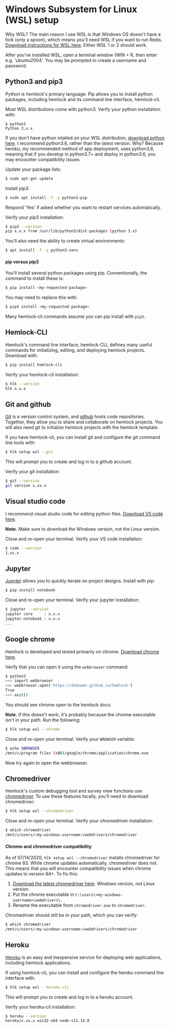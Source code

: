 # Windows Subsystem for Linux (WSL) setup

Why WSL? The main reason I use WSL is that Windows OS doesn't have a fork (only a spoon), which means you'll need WSL if you want to run Redis. [Download instructions for WSL here](https://docs.microsoft.com/en-us/windows/wsl/install-win10). Either WSL 1 or 2 should work.

After you've installed WSL, open a terminal window (WIN + R, then enter e.g. 'ubuntu2004'. You may be prompted to create a username and password.

## Python3 and pip3

Python is hemlock's primary language. Pip allows you to install python packages, including hemlock and its command line interface, hemlock-cli.

Most WSL distributions come with python3. Verify your python installation with:

```
$ python3
Python 3.x.x
```

If you don't have python intalled on your WSL distribution, [download python here](https://www.python.org/downloads/). I recommend python3.6, rather than the latest version. Why? Because heroku, my recommended method of app deployment, uses python3.6, meaning that if you develop in python3.7+ and deploy in python3.6, you may encounter compatibility issues.

Update your package lists:

```bash
$ sudo apt-get update
```

Install pip3:

```bash
$ sudo apt install -f -y python3-pip
```

Respond 'Yes' if asked whether you want to restart services automatically.

Verify your pip3 installation:

```bash
$ pip3 --version
pip x.x.x from /usr/lib/python3/dist-packages (python 3.x)
```

You'll also need the ability to create virtual environments:

```bash
$ apt install -f -y python3-venv
```

#### pip versus pip3

You'll install several python packages using pip. Conventionally, the command to install these is:

```bash
$ pip install <my-requested-package>
```

You may need to replace this with:

```bash
$ pip3 install <my-requested-package>
```

Many hemlock-cli commands assume you can pip install with `pip3`.

## Hemlock-CLI

Hemlock's command line interface, hemlock-CLI, defines many useful commands for initializing, editing, and deploying hemlock projects. Download with:

```bash
$ pip install hemlock-cli
```

Verify your hemlock-cli installation:

```bash
$ hlk --version
hlk x.x.x
```

## Git and github

[Git](https://git-scm.com/) is a version control system, and [github](https://github.com/) hosts code repositories. Together, they allow you to share and collaborate on hemlock projects. You will also need git to initialize hemlock projects with the hemlock template.

If you have hemlock-cli, you can install git and configure the git command line tools with:

```bash
$ hlk setup wsl --git
```

This will prompt you to create and log in to a github account.

Verify your git installation:

```bash
$ git --version
git version x.xx.x
```

## Visual studio code

I recommend visual studio code for editing python files. [Download VS code here](https://code.visualstudio.com/).

**Note.** Make sure to download the Windows version, not the Linux version.

Close and re-open your terminal. Verify your VS code installation:

```bash
$ code --version
1.xx.x
```

## Jupyter

[Jupyter](https://jupyter.org/) allows you to quickly iterate on project designs. Install with pip:

```bash
$ pip install notebook
```

Close and re-open your terminal. Verify your jupyter installation:

```bash
$ jupyter --version
jupyter core     : x.x.x
jupyter-notebook : x.x.x
...
```

## Google chrome

Hemlock is developed and tested primarily on chrome. [Download chrome here](https://www.google.com/chrome/).

Verify that you can open it using the `webbrowser` command:

```bash
$ python3
>>> import webbrowser
>>> webbrowser.open('https://dsbowen.github.io/hemlock')
True
>>> exit()
```

You should see chrome open to the hemlock docs.

**Note.** If this doesn't work, it's probably because the chrome executable isn't in your path. Run the following:

```bash
$ hlk setup wsl --chrome
```

Close and re-open your terminal. Verify your `BROWSER` variable:

```bash
$ echo $BROWSER
/mnt/c/program files (x86)/google/chrome/application/chrome.exe
```

Now try again to open the webbrowser.

## Chromedriver

Hemlock's custom debugging tool and survey view functions use [chromedriver](https://chromedriver.chromium.org/downloads). To use these features locally, you'll need to download chromedriver:

```bash
$ hlk setup wsl --chromedriver
```

Close and re-open your terminal. Verify your chromedriver installation:

```bash
$ which chromedriver
/mnt/c/users/<my-windows-username>/webdrivers/chromedriver
```

#### Chrome and chromedriver compatibility

As of 07/14/2020, `hlk setup wsl --chromedriver` installs chromedriver for chrome 83. While chrome updates automatically, chromedriver does not. This means that you will encounter compatibility issues when chrome updates to version 84+. To fix this:

1. [Download the latest chromedriver here](https://chromedriver.chromium.org/downloads). Windows version, not Linux version.
2. Put the chrome executable in `C:\users\<my-windows-username>\webdrivers\`.
3. Rename the executable from `chromedriver.exe` to `chromedriver`.

Chromedriver should still be in your path, which you can verify:

```bash
$ which chromedriver
/mnt/c/users/<my-windows-username>/webdrivers/chromedriver
```

## Heroku

[Heroku](https://devcenter.heroku.com/articles/heroku-cli) is an easy and inexpensive service for deploying web applications, including hemlock applications.

If using hemlock-cli, you can install and configure the heroku command line interface with:

```bash
$ hlk setup wsl --heroku-cli
```

This will prompt you to create and log in to a heroku account.

Verify your heroku-cli installation:

```bash
$ heroku --version
heroku/x.xx.x win32-x64 node-v11.14.0
```